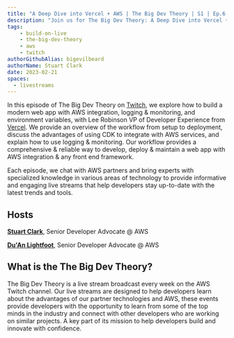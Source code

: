 ```yaml
---
title: "A Deep Dive into Vercel + AWS | The Big Dev Theory | S1 | Ep.6 Show Notes"
description: "Join us for The Big Dev Theory: A Deep Dive into Vercel + AWS"
tags:
    - build-on-live
    - the-big-dev-theory
    - aws
    - twitch
authorGithubAlias: bigevilbeard
authorName: Stuart Clark
date: 2023-02-21
spaces:
  - livestreams
---
```


In this episode of The Big Dev Theory on [Twitch](https://www.twitch.tv/videos/1777986027), we explore how to build a modern web app with AWS integration, logging & monitoring, and environment variables, with Lee Robinson VP of Developer Experience from [Vercel](https://vercel.com/). We provide an overview of the workflow from setup to deployment, discuss the advantages of using CDK to integrate with AWS services, and explain how to use logging & monitoring. Our workflow provides a comprehensive & reliable way to develop, deploy & maintain a web app with AWS integration & any front end framework.


Each episode, we chat with AWS partners and bring experts with specialized knowledge in various areas of technology to provide informative and engaging live streams that help developers stay up-to-date with the latest trends and tools.

## Hosts

[**Stuart Clark**](https://twitter.com/bigevilbeard), Senior Developer Advocate @ AWS

[**Du'An Lightfoot**](https://twitter.com/labeveryday), Senior Developer Advocate @ AWS

## What is the The Big Dev Theory?

 The Big Dev Theory is a live stream broadcast every week on the AWS Twitch channel. Our live streams are designed to help developers learn about the advantages of our partner technologies and AWS, these events provide developers with the opportunity to learn from some of the top minds in the industry and connect with other developers who are working on similar projects. A key part of its mission to help developers build and innovate with confidence.